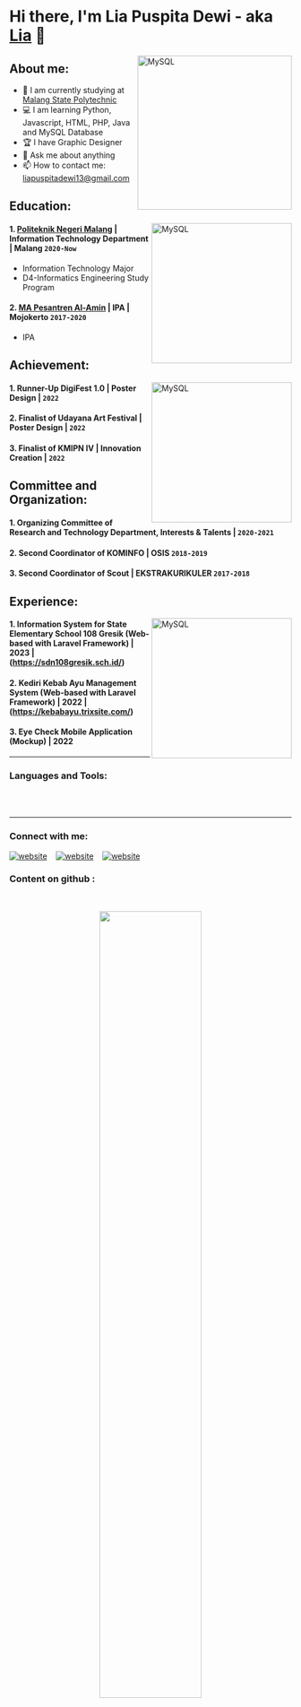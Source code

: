 # Hi there, I'm Lia Puspita Dewi - aka [Lia](https://www.instagram.com/liapsptaa_/) 👋
[<img align="right" alt="MySQL" width="275px" src="https://img.freepik.com/free-vector/muslim-girl-safari-outfit-cartoon-character-sticker_1308-80383.jpg?w=740&t=st=1685937959~exp=1685938559~hmac=73a54e81d7965dd18fedc7ef0e6877ba645195a2c459cb58df38dca2131f246f" />][webdev]
## About me:
- 🏫 I am currently studying at [Malang State Polytechnic](https://www.polinema.ac.id/)
- 💻 I am learning Python, Javascript, HTML, PHP, Java and MySQL Database
- 🏆 I have Graphic Designer
- 💬 Ask me about anything
- 📫 How to contact me: liapuspitadewi13@gmail.com



## Education:
   [<img align="right" alt="MySQL" width="250px" src="https://img.freepik.com/free-vector/video-conference-remote-working-flat-illustration-screen-laptop-with-group-colleagues-people-conn_88138-548.jpg?w=740" />][webdev]
#### 1. [Politeknik Negeri Malang](https://www.polinema.ac.id/) | Information Technology Department | Malang `2020-Now`
  - Information Technology Major
  - D4-Informatics Engineering Study Program
 #### 2. [MA Pesantren Al-Amin]() | IPA | Mojokerto `2017-2020`
   - IPA

## Achievement:
[<img align="right" alt="MySQL" width="250px" src="https://img.freepik.com/free-vector/team-happy-employees-winning-award-celebrating-success-business-people-enjoying-victory-getting-gold-cup-trophy-vector-illustration-reward-prize-champions-s_74855-8601.jpg?w=740" />][webdev]
#### 1. Runner-Up DigiFest 1.0 | Poster Design | `2022`
#### 2. Finalist of Udayana Art Festival | Poster Design | `2022`
#### 3. Finalist of KMIPN IV | Innovation Creation | `2022`

## Committee and Organization:
#### 1. Organizing Committee of Research and Technology Department, Interests & Talents |  `2020-2021`
#### 2. Second Coordinator of KOMINFO | OSIS `2018-2019`
#### 3. Second Coordinator of Scout | EKSTRAKURIKULER `2017-2018`

## Experience:
[<img align="right" alt="MySQL" width="250px" src="https://img.freepik.com/free-vector/communication-flat-icon_1262-18771.jpg?t=st=1658822276~exp=1658822876~hmac=4c38d9382fa62ea02d0b83c3aabf3771560f884c71843136175d30ff06bc0ba5&w=740" />][webdev]
#### 1. Information System for State Elementary School 108 Gresik (Web-based with Laravel Framework) | 2023 | (https://sdn108gresik.sch.id/)
#### 2. Kediri Kebab Ayu Management System (Web-based with Laravel Framework) | 2022 | (https://kebabayu.trixsite.com/)
#### 3. Eye Check Mobile Application (Mockup) | 2022

---
### Languages and Tools:

<br />
<br />

---
### Connect with me:

[![website](https://img.icons8.com/color/48/000000/twitter--v1.png)](https://twitter.com/ih_leeya#gh-light-mode-only)
&nbsp;&nbsp;
[![website](https://img.icons8.com/fluency/48/000000/instagram-new.png)](https://instagram.com/liapsptaa_#gh-light-mode-only)
&nbsp;&nbsp;
[![website](https://img.icons8.com/color/48/000000/telegram-app--v1.png)](https://t.me/liapsptaa_13#gh-light-mode-only)


[webdev]: https://github.com/sitiaisyah14

### Content on github :
<br/>
<p align="center">
  <a href="https://github.com/Lohliaa">
     <img  width="60%" src="https://github-readme-streak-stats.herokuapp.com/?user=Lohliaa&theme=omni&hide_border=true" />
       </a>
   </p>
   <p align="left">
  <a href="https://github.com/Lohliaa">
          <img height="30%" width="49.5%" src="https://github-readme-stats.vercel.app/api?username=Lohliaa&show_icons=true&theme=omni&hide_border=true" />
      <img height="60%" width="38%" src="https://denvercoder1-github-readme-stats.vercel.app/api/top-langs/?username=Lohliaa&langs_count=8&layout=compact&theme=omni&hide_border=true"/>
  </a>
   </p>
<br>
